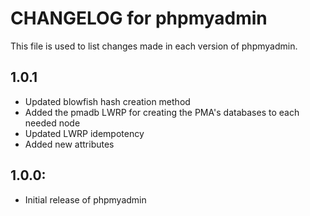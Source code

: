 # CHANGELOG for phpmyadmin

This file is used to list changes made in each version of phpmyadmin.

## 1.0.1

* Updated blowfish hash creation method
* Added the pmadb LWRP for creating the PMA's databases to each needed node
* Updated LWRP idempotency
* Added new attributes

## 1.0.0:

* Initial release of phpmyadmin